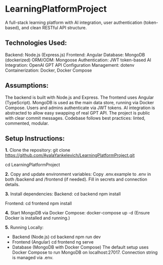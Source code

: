 # LearningPlatformProject
A full-stack learning platform with AI integration, user authentication (token-based), and clean RESTful API structure.
## Technologies Used:
Backend: Node.js (Express.js)
Frontend: Angular
Database: MongoDB (dockerized)
ORM/ODM: Mongoose
Authentication: JWT token-based
AI Integration: OpenAI GPT API
Configuration Management: dotenv
Containerization: Docker, Docker Compose

## Assumptions:
The backend is built with Node.js and Express.
The frontend uses Angular (TypeScript).
MongoDB is used as the main data store, running via Docker Compose.
Users and admins authenticate via JWT tokens.
AI integration is abstracted to allow easy swapping of real GPT API.
The project is public with clear commit messages.
Codebase follows best practices: linted, commented, modular.

## Setup Instructions:
**1.** Clone the repository:
git clone https://github.com/AyalaYankelevich/LearningPlatformProject.git

cd LearningPlatformProject

**2.** Copy and update environment variables:
Copy .env.example to .env in both /backend and /frontend (if needed).
Fill in secrets and connection details.

**3.** Install dependencies:
Backend:
cd backend
npm install

Frontend:
cd frontend
npm install

**4.** Start MongoDB via Docker Compose:
docker-compose up -d   (Ensure Docker is installed and running.)

**5.** Running Locally:
- Backend (Node.js)
cd backend
npm run dev
- Frontend (Angular)
cd frontend
ng serve
- Database (MongoDB with Docker Compose)
The default setup uses Docker Compose to run MongoDB on localhost:27017.
Connection string is managed via .env.
